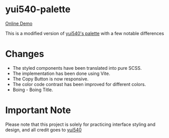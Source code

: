 # yui540-palette

[Online Demo](https://palette-qbmh5yupo-izanagi4.vercel.app/)

This is a modified version of [yui540's palette](https://github.com/yui540/palette) with a few notable differences

# Changes

- The styled components have been translated into pure SCSS.
- The implementation has been done using Vite.
- The Copy Button is now responsive.
- The color code contrast has been improved for different colors.
- Boing - Boing Title.

# Important Note

Please note that this project is solely for practicing interface styling and design, and all credit goes to [yui540](https://github.com/yui540)
